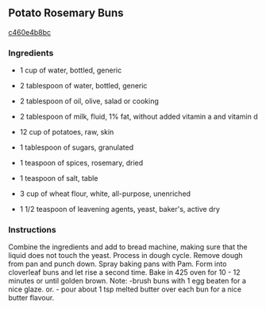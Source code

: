 ## Potato Rosemary Buns

[c460e4b8bc](http://www.food.com/recipe/potato-rosemary-buns-181610)

### Ingredients

 - 1 cup of water, bottled, generic

 - 2 tablespoon of water, bottled, generic

 - 2 tablespoon of oil, olive, salad or cooking

 - 2 tablespoon of milk, fluid, 1% fat, without added vitamin a and vitamin d

 - 12 cup of potatoes, raw, skin

 - 1 tablespoon of sugars, granulated

 - 1 teaspoon of spices, rosemary, dried

 - 1 teaspoon of salt, table

 - 3 cup of wheat flour, white, all-purpose, unenriched

 - 1 1/2 teaspoon of leavening agents, yeast, baker's, active dry

### Instructions

Combine the ingredients and add to bread machine, making sure that the liquid does not touch the yeast. Process in dough cycle. Remove dough from pan and punch down. Spray baking pans with Pam. Form into cloverleaf buns and let rise a second time. Bake in 425 oven for 10 - 12 minutes or until golden brown. Note: -brush buns with 1 egg beaten for a nice glaze. or. - pour about 1 tsp melted butter over each bun for a nice butter flavour.